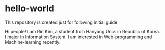 # hello-world
This repository is created just for following initial guide.

Hi people!
I am Rin Kim, a student from Hanyang Univ. in Republic of Korea.
I major in Information System.
I am interested in Web-programming and Machine-learning recently.
